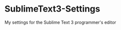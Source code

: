 SublimeText3-Settings
=====================

My settings for the Sublime Text 3 programmer's editor
